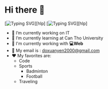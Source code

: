 # **Hi there 👋**

[![Typing SVG](https://readme-typing-svg.herokuapp.com?color=%2315DBF7&size=25&lines=My+name+is+Do+Xuan+Yen)][hlp]
[![Typing SVG](https://readme-typing-svg.herokuapp.com?color=%23F7F53F&lines=My+Major+is+Information+Technology;How+vexingly+quick+daft+zebras+jump)][hlp]
- 🔭 I’m currently working on IT
- 🌱 I’m currently learning  at Can Tho University
-  🔑 I'm currently working with **💻Web**
- 💬 My email is : doxuanyen2000@gmail.com
- ❤️ My favorites are:
  - Code
  - Sports
    - Badminton
    - Football
  - Traveling
